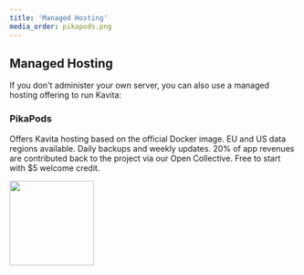 ```yaml
---
title: 'Managed Hosting'
media_order: pikapods.png
---
```


## Managed Hosting

If you don't administer your own server, you can also use a managed hosting offering to run Kavita:

### PikaPods

Offers Kavita hosting based on the official Docker image. EU and US data regions available. Daily backups and weekly updates. 20% of app revenues are contributed back to the project via our Open Collective. Free to start with $5 welcome credit.

[<img src="https://www.pikapods.com/static/run-button.png" width="148" />](https://www.pikapods.com/pods?run=kavita)